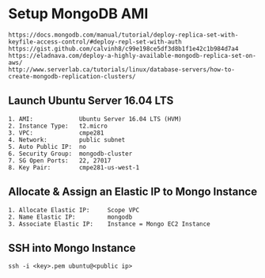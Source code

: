
# Setup MongoDB AMI

    https://docs.mongodb.com/manual/tutorial/deploy-replica-set-with-keyfile-access-control/#deploy-repl-set-with-auth
    https://gist.github.com/calvinh8/c99e198ce5df3d8b1f1e42c1b984d7a4    
    https://eladnava.com/deploy-a-highly-available-mongodb-replica-set-on-aws/
    http://www.serverlab.ca/tutorials/linux/database-servers/how-to-create-mongodb-replication-clusters/

## Launch Ubuntu Server 16.04 LTS

    1. AMI:             Ubuntu Server 16.04 LTS (HVM)
    2. Instance Type:   t2.micro
    3. VPC:             cmpe281
    4. Network:         public subnet
    5. Auto Public IP:  no
    6. Security Group:  mongodb-cluster 
    7. SG Open Ports:   22, 27017
    8. Key Pair:        cmpe281-us-west-1

## Allocate & Assign an Elastic IP to Mongo Instance

    1. Allocate Elastic IP:     Scope VPC
    2. Name Elastic IP:         mongodb
    3. Associate Elastic IP:    Instance = Mongo EC2 Instance

## SSH into Mongo Instance

    ssh -i <key>.pem ubuntu@<public ip>



